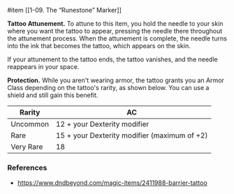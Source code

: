  #item [[1-09. The “Runestone” Marker]]

**Tattoo Attunement.** To attune to this item, you hold the needle to your skin where you want the tattoo to appear, pressing the needle there throughout the attunement process. When the attunement is complete, the needle turns into the ink that becomes the tattoo, which appears on the skin.

If your attunement to the tattoo ends, the tattoo vanishes, and the needle reappears in your space.

**Protection.** While you aren't wearing armor, the tattoo grants you an Armor Class depending on the tattoo's rarity, as shown below. You can use a shield and still gain this benefit.

| Rarity    | AC                                           |
| --------- | -------------------------------------------- |
| Uncommon  | 12 + your Dexterity modifier                 |
| Rare      | 15 + your Dexterity modifier (maximum of +2) |
| Very Rare | 18                                           |

### References

* https://www.dndbeyond.com/magic-items/2411988-barrier-tattoo
